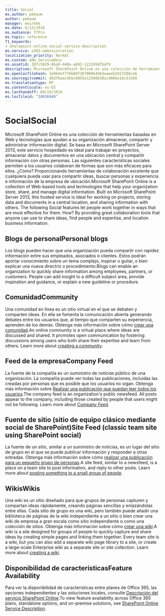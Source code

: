 ```yaml
---
title: Social
ms.author: pebaum
author: pebaum
manager: mnirkhe
ms.date: 6/13/2018
ms.audience: ITPro
ms.topic: reference
f1_keywords:
- sharepoint-online-social-service-description
ms.service: o365-administration
localization_priority: Normal
ms.custom: Adm_ServiceDesc
ms.assetid: 207c5829-0ba9-440a-a602-1222458fb479
description: Microsoft SharePoint Online es una colección de herramientas basadas en Web y tecnologías que ayudan a su organización almacenar, compartir y administrar información digital. Se basa en Microsoft SharePoint Server 2013, este servicio hospedado es ideal para trabajar en proyectos, almacenar datos y documentos en una ubicación central y compartir información con otras personas. Las siguientes características sociales permiten a los usuarios colaboran de formas que son más eficaces para ellos. ¿Cómo? Proporcionando herramientas de colaboración excelente que cualquiera pueda usar para compartir ideas, buscar personas y experiencia e información de la empresa de ubicación.
ms.openlocfilehash: 3e964ef776b8df36700964463eaeeb2557288ce6
ms.sourcegitcommit: d6dfbaacd56c0855e12500b38acd06be16cd1560
ms.translationtype: MT
ms.contentlocale: es-ES
ms.lasthandoff: 09/19/2018
ms.locfileid: "24036948"
---
```

# <a name="social"></a><span data-ttu-id="90a32-107">Social</span><span class="sxs-lookup"><span data-stu-id="90a32-107">Social</span></span>

<span data-ttu-id="90a32-p102">Microsoft SharePoint Online es una colección de herramientas basadas en Web y tecnologías que ayudan a su organización almacenar, compartir y administrar información digital. Se basa en Microsoft SharePoint Server 2013, este servicio hospedado es ideal para trabajar en proyectos, almacenar datos y documentos en una ubicación central y compartir información con otras personas. Las siguientes características sociales permiten a los usuarios colaboran de formas que son más eficaces para ellos. ¿Cómo? Proporcionando herramientas de colaboración excelente que cualquiera pueda usar para compartir ideas, buscar personas y experiencia e información de la empresa de ubicación.</span><span class="sxs-lookup"><span data-stu-id="90a32-p102">Microsoft SharePoint Online is a collection of Web-based tools and technologies that help your organization store, share, and manage digital information. Built on Microsoft SharePoint Server 2013, this hosted service is ideal for working on projects, storing data and documents in a central location, and sharing information with others. The following Social features let people work together in ways that are most effective for them. How? By providing great collaboration tools that anyone can use to share ideas, find people and expertise, and location business information.</span></span> 
  
## <a name="personal-blogs"></a><span data-ttu-id="90a32-113">Blogs de personal</span><span class="sxs-lookup"><span data-stu-id="90a32-113">Personal blogs</span></span>
<span data-ttu-id="90a32-114"><a name="bkmk_Blogs"> </a></span><span class="sxs-lookup"><span data-stu-id="90a32-114"></span></span>

<span data-ttu-id="90a32-p103">Los blogs pueden hacer que una organización pueda compartir con rapidez información entre sus empleados, asociados o clientes. Estos podrán aportar conocimiento sobre un tema complejo, inspirar o guitar, o bien explicar una nueva directriz o procedimiento.</span><span class="sxs-lookup"><span data-stu-id="90a32-p103">Blogs can enable an organization to quickly share information among employees, partners, or customers. People can add insight to a difficult subject area, provide inspiration and guidance, or explain a new guideline or procedure.</span></span>
  
## <a name="community"></a><span data-ttu-id="90a32-117">Comunidad</span><span class="sxs-lookup"><span data-stu-id="90a32-117">Community</span></span>
<span data-ttu-id="90a32-118"><a name="bkmk_Community"> </a></span><span class="sxs-lookup"><span data-stu-id="90a32-118"></span></span>

<span data-ttu-id="90a32-p104">Una comunidad en línea es un sitio virtual en el que se debaten y comparten ideas. En ella se fomenta la comunicación abierta generando debates entre los usuarios que, al tiempo que comparten su experiencia, aprenden de los demás. Obtenga más información sobre cómo [crear una comunidad](https://go.microsoft.com/fwlink/p/?LinkId=271061).</span><span class="sxs-lookup"><span data-stu-id="90a32-p104">An online community is a virtual place where ideas are discussed and shared. It promotes open communication by fostering discussions among users who both share their expertise and learn from others. Learn more about [creating a community](https://go.microsoft.com/fwlink/p/?LinkId=271061).</span></span>
  
## <a name="company-feed"></a><span data-ttu-id="90a32-122">Feed de la empresa</span><span class="sxs-lookup"><span data-stu-id="90a32-122">Company Feed</span></span>
<span data-ttu-id="90a32-123"><a name="bkmk_CompanyFeed"> </a></span><span class="sxs-lookup"><span data-stu-id="90a32-123"></span></span>

<span data-ttu-id="90a32-p105">La fuente de la compañía es un suministro de noticias público de una organización. La compañía puede ver todas las publicaciones, incluidas las creadas por personas que es posible que los usuarios no sigan. Obtenga más información sobre [Realizar una publicación que puedan leer todos los usuarios](https://go.microsoft.com/fwlink/p/?LinkId=271062).</span><span class="sxs-lookup"><span data-stu-id="90a32-p105">The company feed is an organization's public newsfeed. All posts appear to the company, including those created by people that users might not be following. Learn more about [Company Feed](https://go.microsoft.com/fwlink/p/?LinkId=271062).</span></span>
  
## <a name="site-feed-classic-team-site-using-sharepoint-social"></a><span data-ttu-id="90a32-127">Fuente de sitio (sitio de equipo clásico mediante social de SharePoint)</span><span class="sxs-lookup"><span data-stu-id="90a32-127">Site Feed (classic team site using SharePoint social)</span></span>
<span data-ttu-id="90a32-128"><a name="bkmk_SiteFeed"> </a></span><span class="sxs-lookup"><span data-stu-id="90a32-128"></span></span>

<span data-ttu-id="90a32-p106">La fuente de un sitio, similar a un suministro de noticias, es un lugar del sitio de grupo en el que se puede publicar información y responder a otras entradas. Obtenga más información sobre cómo [realizar una publicación para un pequeño grupo de personas](https://go.microsoft.com/fwlink/p/?LinkId=271071).</span><span class="sxs-lookup"><span data-stu-id="90a32-p106">A site feed, similar to a newsfeed, is a place on a team site to post information, and reply to other posts. Learn more about [posting something to a small group of people](https://go.microsoft.com/fwlink/p/?LinkId=271071).</span></span>
  
## <a name="wikis"></a><span data-ttu-id="90a32-131">Wikis</span><span class="sxs-lookup"><span data-stu-id="90a32-131">Wikis</span></span>
<span data-ttu-id="90a32-132"><a name="bkmk_Wikis"> </a></span><span class="sxs-lookup"><span data-stu-id="90a32-132"><a name="bkmk_Wikis"> </a></span></span>

<span data-ttu-id="90a32-p107">Una wiki es un sitio diseñado para que grupos de personas capturen y compartan ideas rápidamente, creando páginas sencillas y enlazándolas entre ellas. Cada sitio de grupo es una wiki, pero también puede añadir una biblioteca de páginas de la wiki independiente a un sitio o bien crear una wiki de empresa a gran escala como sitio independiente o como una colección de sitios. Obtenga más información sobre cómo [crear una wiki](https://go.microsoft.com/fwlink/p/?LinkId=271358).</span><span class="sxs-lookup"><span data-stu-id="90a32-p107">A wiki is a site designed for groups of people to quickly capture and share ideas by creating simple pages and linking them together. Every team site is a wiki, but you can also add a separate wiki page library to a site, or create a large-scale Enterprise wiki as a separate site or site collection. Learn more about [creating a wiki](https://go.microsoft.com/fwlink/p/?LinkId=271358).</span></span>
  
## <a name="feature-availability"></a><span data-ttu-id="90a32-136">Disponibilidad de características</span><span class="sxs-lookup"><span data-stu-id="90a32-136">Feature Availability</span></span>
<span data-ttu-id="90a32-137"><a name="bkmk_Wikis"> </a></span><span class="sxs-lookup"><span data-stu-id="90a32-137"></span></span>

<span data-ttu-id="90a32-138">Para ver la disponibilidad de características entre planes de Office 365, las opciones independientes y las soluciones locales, consulte [Descripción del servicio SharePoint Online](sharepoint-online-service-description.md).</span><span class="sxs-lookup"><span data-stu-id="90a32-138">To view feature availability across Office 365 plans, standalone options, and on-premise solutions, see [SharePoint Online Service Description](sharepoint-online-service-description.md).</span></span>
  


